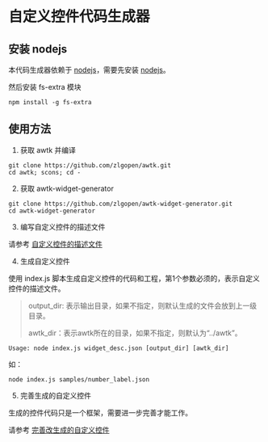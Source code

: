 # 自定义控件代码生成器

## 安装 nodejs

本代码生成器依赖于 [nodejs](https://nodejs.org/zh-cn/)，需要先安装 [nodejs](https://nodejs.org/zh-cn/)。

然后安装 fs-extra 模块

```
npm install -g fs-extra
```

## 使用方法

1. 获取 awtk 并编译

```
git clone https://github.com/zlgopen/awtk.git
cd awtk; scons; cd -
```

2. 获取 awtk-widget-generator

```
git clone https://github.com/zlgopen/awtk-widget-generator.git
cd awtk-widget-generator
```

3. 编写自定义控件的描述文件

请参考 [自定义控件的描述文件](docs/widget_desc.md)

4. 生成自定义控件

使用 index.js 脚本生成自定义控件的代码和工程，第1个参数必须的，表示自定义控件的描述文件。

> output_dir: 表示输出目录，如果不指定，则默认生成的文件会放到上一级目录。
>
> awtk_dir：表示awtk所在的目录，如果不指定，则默认为“../awtk”。

```
Usage: node index.js widget_desc.json [output_dir] [awtk_dir]
```

如：

```
node index.js samples/number_label.json
```

5. 完善生成的自定义控件

生成的控件代码只是一个框架，需要进一步完善才能工作。

请参考 [完善改生成的自定义控件](docs/improve_generated_widget.md)
